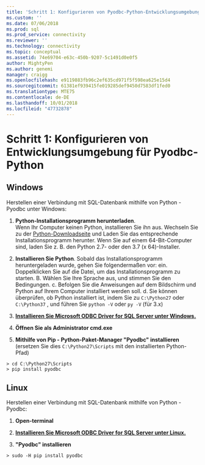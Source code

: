 ```yaml
---
title: 'Schritt 1: Konfigurieren von Pyodbc-Python-Entwicklungsumgebung | Microsoft-Dokumentation'
ms.custom: ''
ms.date: 07/06/2018
ms.prod: sql
ms.prod_service: connectivity
ms.reviewer: ''
ms.technology: connectivity
ms.topic: conceptual
ms.assetid: 74e69704-e63c-450b-9207-5c1491d0e0f5
author: MightyPen
ms.author: genemi
manager: craigg
ms.openlocfilehash: e9119883fb96c2ef635cd971f5f598ea625e15d4
ms.sourcegitcommit: 61381ef939415fe019285def9450d7583df1fed0
ms.translationtype: MTE75
ms.contentlocale: de-DE
ms.lasthandoff: 10/01/2018
ms.locfileid: "47732878"
---
```

# <a name="step-1-configure-development-environment-for-pyodbc-python-development"></a>Schritt 1: Konfigurieren von Entwicklungsumgebung für Pyodbc-Python

## <a name="windows"></a>Windows  
Herstellen einer Verbindung mit SQL-Datenbank mithilfe von Python - Pyodbc unter Windows:
  
1. **Python-Installationsprogramm herunterladen**.  
  Wenn Ihr Computer keinen Python, installieren Sie ihn aus. Wechseln Sie zu der [Python-Downloadseite](https://www.python.org/downloads/windows/) und Laden Sie das entsprechende Installationsprogramm herunter. Wenn Sie auf einem 64-Bit-Computer sind, laden Sie z. B. den Python 2.7- oder den 3.7 (x 64)-Installer.  
  
2. **Installieren Sie Python**.  Sobald das Installationsprogramm heruntergeladen wurde, gehen Sie folgendermaßen vor: ein. Doppelklicken Sie auf die Datei, um das Installationsprogramm zu starten. B. Wählen Sie Ihre Sprache aus, und stimmen Sie den Bedingungen. c. Befolgen Sie die Anweisungen auf dem Bildschirm und Python auf Ihrem Computer installiert werden soll. d. Sie können überprüfen, ob Python installiert ist, indem Sie zu `C:\Python27` oder `C:\Python37` , und führen Sie `python -V` oder `py -V` (für 3.x) 
      
3. [**Installieren Sie Microsoft ODBC Driver for SQL Server unter Windows.**](../../odbc/windows/system-requirements-installation-and-driver-files.md#installing-microsoft-odbc-driver-for-sql-server)
  
4. **Öffnen Sie als Administrator cmd.exe**     

5. **Mithilfe von Pip - Python-Paket-Manager "Pyodbc" installieren** (ersetzen Sie dies `C:\Python27\Scripts` mit den installierten Python-Pfad)
```  
> cd C:\Python27\Scripts  
> pip install pyodbc  
```  

  
## <a name="linux"></a>Linux 
Herstellen einer Verbindung mit SQL-Datenbank mithilfe von Python - Pyodbc:
  
1. **Open-terminal**  

2. [**Installieren Sie Microsoft ODBC Driver for SQL Server unter Linux.**](../../odbc/linux-mac/installing-the-microsoft-odbc-driver-for-sql-server.md)

3.  **"Pyodbc" installieren**  
```  
> sudo -H pip install pyodbc
```
